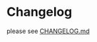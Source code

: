 # Changelog

please see [CHANGELOG.md](https://github.com/Justin3go/justin3go.github.io/blob/master/CHANGELOG.md)